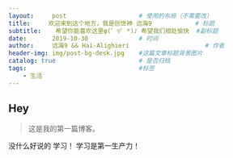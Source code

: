 ```yaml
---
layout:     post                    # 使用的布局（不需要改）
title:     欢迎来到这个地方，我是创世神 远海9            # 标题 
subtitle:    希望你能喜欢这里φ(゜▽゜*)♪ 希望我们相处愉快  #副标题
date:       2019-10-30              # 时间
author:     远海9 && Hai-Alighieri                     # 作者
header-img: img/post-bg-desk.jpg    #这篇文章标题背景图片
catalog: true                       # 是否归档
tags:                               #标签
    - 生活
---
```


## Hey
>这是我的第一篇博客。

没什么好说的 学习！ 学习是第一生产力！

